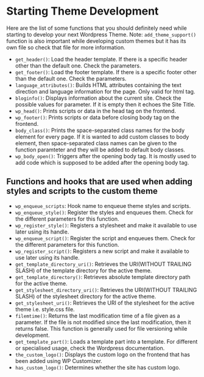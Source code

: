 # Starting Theme Development
Here are the list of some functions that you should definitely need while starting to develop your next Wordpress Theme.
Note: `add_theme_support()` function is also important while developing custom themes but it has its own file so check that file for more information. 
- `get_header()`: Load the header template. If there is a specific header other than the default one. Check the parameters.
- `get_footer()`: Load the footer template. If there is a specific footer other than the default one. Check the parameters.
- `language_attributes()`: Builds HTML attributes containing the text direction and language information for the page. Only valid for html tag.
- `bloginfo()`: Displays information about the current site. Check the possible values for parameter. If it is empty then it echoes the Site Title.
- `wp_head()`: Prints scripts or data in the head tag on the frontend.
- `wp_footer()`: Prints scripts or data before closing body tag on the frontend.
- `body_class()`: Prints the space-separated class names for the body element for every page. If it is wanted to add custom classes to body element, then space-separated class names can be given to the function paramteter and they will be added to default body classes.
- `wp_body_open()`: Triggers after the opening body tag. It is mostly used to add code which is supposed to be added after the opening body tag.
## Functions and hooks that are used when adding styles and scripts to the custom theme
- `wp_enqueue_scripts`: Hook name to enqueue theme styles and scripts. 
- `wp_enqueue_style()`: Register the styles and enqueues them. Check for the different parameters for this function.
- `wp_register_style()`: Registers a stylesheet and make it available to use later using its handle.
- `wp_enqueue_script()`: Register the script and enqueues them. Check for the different parameters for this function.
- `wp_register_script()`: Registers a new script and make it available to use later using its handle.
- `get_template_directory_uri()`: Retrieves the URI(WITHOUT TRAILING SLASH) of the template directory for the active theme.
- `get_template_directory()`: Retrieves absolute template directory path for the active theme. 
- `get_stylesheet_directory_uri()`: Retrieves the URI(WITHOUT TRAILING SLASH) of the stylesheet directory for the active theme.
- `get_stylesheet_uri()`: Retrieves the URI of the stylesheet for the active theme i.e. style.css file.
- `filemtime()`: Returns the last modification time of a file given as a parameter. If the file is not modified since the last modification, then it returns false. This function is generally used for file versioning while development.
- `get_template_part()`: Loads a template part into a template. For different or specialised usage, check the Wordpress documentation.
- `the_custom_logo()`: Displays the custom logo on the frontend that has been added using WP Customizer.
- `has_custom_logo()`: Determines whether the site has custom logo.